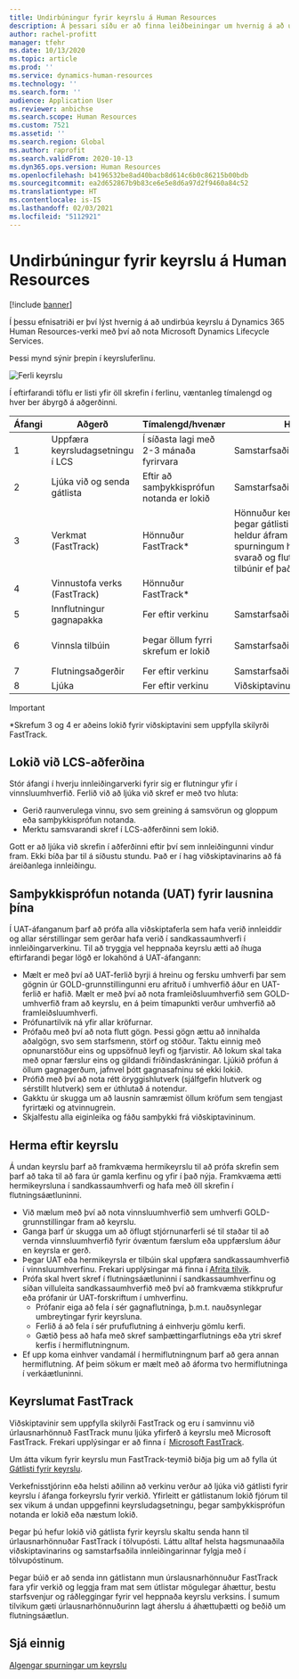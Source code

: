 ```yaml
---
title: Undirbúningur fyrir keyrslu á Human Resources
description: Á þessari síðu er að finna leiðbeiningar um hvernig á að undirbúa sig fyrir keyrslu á Dynamics 365 Human Resources.
author: rachel-profitt
manager: tfehr
ms.date: 10/13/2020
ms.topic: article
ms.prod: ''
ms.service: dynamics-human-resources
ms.technology: ''
ms.search.form: ''
audience: Application User
ms.reviewer: anbichse
ms.search.scope: Human Resources
ms.custom: 7521
ms.assetid: ''
ms.search.region: Global
ms.author: raprofit
ms.search.validFrom: 2020-10-13
ms.dyn365.ops.version: Human Resources
ms.openlocfilehash: b4196532be8ad40bacb8d614c6b0c86215b00bdb
ms.sourcegitcommit: ea2d652867b9b83ce6e5e8d6a97d2f9460a84c52
ms.translationtype: HT
ms.contentlocale: is-IS
ms.lasthandoff: 02/03/2021
ms.locfileid: "5112921"
---
```

# <a name="prepare-for-human-resources-go-live"></a>Undirbúningur fyrir keyrslu á Human Resources

[!include [banner](../includes/banner.md)]

Í þessu efnisatriði er því lýst hvernig á að undirbúa keyrslu á Dynamics 365 Human Resources-verki með því að nota Microsoft Dynamics Lifecycle Services. 

Þessi mynd sýnir þrepin í keyrsluferlinu. 

![Ferli keyrslu](./media/hr-admin-go-live-prepare-process.png)

Í eftirfarandi töflu er listi yfir öll skrefin í ferlinu, væntanleg tímalengd og hver ber ábyrgð á aðgerðinni.

| Áfangi | Aðgerð | Tímalengd/hvenær | Hver | Athugasemdir |
| --- | --- | --- | --- |--- |
| 1 | Uppfæra keyrsludagsetningu í LCS | Í síðasta lagi með 2-3 mánaða fyrirvara | Samstarfsaðili/viðskiptavinur | Áfangadagsetningum skal haldið uppfærðum með reglulegu millibili. |
| 2 | Ljúka við og senda gátlista | Eftir að samþykkisprófun notanda er lokið | Samstarfsaðili/viðskiptavinur | Fylgja skal leiðbeiningunum í [Keyrslumat FastTrack](hr-admin-go-live-prepare.md#fasttrack-go-live-assessment). |
| 3 | Verkmat (FastTrack) | Hönnuður FastTrack* | Hönnuður kemur með mat þegar gátlisti er móttekin og heldur áfram yfirferð þar til spurningum hefur verið svarað og flutningar eru tilbúnir ef það á við. |
| 4 | Vinnustofa verks (FastTrack) | Hönnuður FastTrack* | |
| 5 | Innflutningur gagnapakka | Fer eftir verkinu | Samstarfsaðili/viðskiptavinur | Fylgja skal leiðbeiningunum í [Yfirliti gagnastjórnunar](https://docs.microsoft.com/dynamics365/fin-ops-core/dev-itpro/data-entities/data-entities-data-packages).|
| 6 | Vinnsla tilbúin | Þegar öllum fyrri skrefum er lokið | Samstarfsaðili/viðskiptavinur | Samstarfsaðili/viðskiptavinur getur tekið við stjórn vinnsluumhverfisins.|
| 7 | Flutningsaðgerðir | Fer eftir verkinu | Samstarfsaðili/viðskiptavinur | |
| 8 | Ljúka | Fer eftir verkinu | Viðskiptavinur | |

> [!IMPORTANT]
> *Skrefum 3 og 4 er aðeins lokið fyrir viðskiptavini sem uppfylla skilyrði FastTrack.

## <a name="completing-the-lcs-methodology"></a>Lokið við LCS-aðferðina

Stór áfangi í hverju innleiðingarverki fyrir sig er flutningur yfir í vinnsluumhverfið. Ferlið við að ljúka við skref er með tvo hluta: 

- Gerið raunverulega vinnu, svo sem greining á samsvörun og gloppum eða samþykkisprófun notanda. 
- Merktu samsvarandi skref í LCS-aðferðinni sem lokið. 

Gott er að ljúka við skrefin í aðferðinni eftir því sem innleiðingunni vindur fram. Ekki bíða þar til á síðustu stundu. Það er í hag viðskiptavinarins að fá áreiðanlega innleiðingu. 

## <a name="uat-for-your-solution"></a>Samþykkisprófun notanda (UAT) fyrir lausnina þína

Í UAT-áfanganum þarf að prófa alla viðskiptaferla sem hafa verið innleiddir og allar sérstillingar sem gerðar hafa verið í sandkassaumhverfi í innleiðingarverkinu. Til að tryggja vel heppnaða keyrslu ætti að íhuga eftirfarandi þegar lögð er lokahönd á UAT-áfangann: 

- Mælt er með því að UAT-ferlið byrji á hreinu og fersku umhverfi þar sem gögnin úr GOLD-grunnstillingunni eru afrituð í umhverfið áður en UAT-ferlið er hafið. Mælt er með því að nota framleiðsluumhverfið sem GOLD-umhverfið fram að keyrslu, en á þeim tímapunkti verður umhverfið að framleiðsluumhverfi.
- Prófunartilvik ná yfir allar kröfurnar. 
- Prófaðu með því að nota flutt gögn. Þessi gögn ættu að innihalda aðalgögn, svo sem starfsmenn, störf og stöður. Taktu einnig með opnunarstöður eins og uppsöfnuð leyfi og fjarvistir. Að lokum skal taka með opnar færslur eins og gildandi fríðindaskráningar. Ljúkið prófun á öllum gagnagerðum, jafnvel þótt gagnasafninu sé ekki lokið. 
- Prófið með því að nota rétt öryggishlutverk (sjálfgefin hlutverk og sérstillt hlutverk) sem er úthlutað á notendur. 
- Gakktu úr skugga um að lausnin samræmist öllum kröfum sem tengjast fyrirtæki og atvinnugrein. 
- Skjalfestu alla eiginleika og fáðu samþykki frá viðskiptavininum. 

## <a name="mock-go-live"></a>Herma eftir keyrslu

Á undan keyrslu þarf að framkvæma hermikeyrslu til að prófa skrefin sem þarf að taka til að fara úr gamla kerfinu og yfir í það nýja. Framkvæma ætti hermikeyrsluna í sandkassaumhverfi og hafa með öll skrefin í flutningsáætluninni.

- Við mælum með því að nota vinnsluumhverfið sem umhverfi GOLD-grunnstillingar fram að keyrslu.
- Ganga þarf úr skugga um að öflugt stjórnunarferli sé til staðar til að vernda vinnsluumhverfið fyrir óvæntum færslum eða uppfærslum áður en keyrsla er gerð.
- Þegar UAT eða hermikeyrsla er tilbúin skal uppfæra sandkassaumhverfið í vinnsluumhverfinu. Frekari upplýsingar má finna í [Afrita tilvik](hr-admin-setup-copy-instance.md).
- Prófa skal hvert skref í flutningsáætluninni í sandkassaumhverfinu og síðan villuleita sandkassaumhverfið með því að framkvæma stikkprufur eða prófanir úr UAT-forskriftum í umhverfinu.
  - Prófanir eiga að fela í sér gagnaflutninga, þ.m.t. nauðsynlegar umbreytingar fyrir keyrsluna.
  - Ferlið á að fela í sér prufuflutning á einhverju gömlu kerfi.
  - Gætið þess að hafa með skref samþættingarflutnings eða ytri skref kerfis í hermiflutningnum.
- Ef upp koma einhver vandamál í hermiflutningnum þarf að gera annan hermiflutning. Af þeim sökum er mælt með að áforma tvo hermiflutninga í verkáætluninni.

## <a name="fasttrack-go-live-assessment"></a>Keyrslumat FastTrack

Viðskiptavinir sem uppfylla skilyrði FastTrack og eru í samvinnu við úrlausnarhönnuð FastTrack munu ljúka yfirferð á keyrslu með Microsoft FastTrack. Frekari upplýsingar er að finna í  [Microsoft FastTrack](https://docs.microsoft.com/dynamics365/fin-ops-core/fin-ops/get-started/fasttrack-dynamics-365-overview). 

Um átta vikum fyrir keyrslu mun FastTrack-teymið biðja þig um að fylla út [Gátlisti fyrir keyrslu](https://go.microsoft.com/fwlink/?linkid=2146013).

Verkefnisstjórinn eða helsti aðilinn að verkinu verður að ljúka við gátlisti fyrir keyrslu í áfanga forkeyrslu fyrir verkið. Yfirleitt er gátlistanum lokið fjórum til sex vikum á undan uppgefinni keyrsludagsetningu, þegar samþykkisprófun notanda er lokið eða næstum lokið. 

Þegar þú hefur lokið við gátlista fyrir keyrslu skaltu senda hann til úrlausnarhönnuðar FastTrack í tölvupósti. Láttu alltaf helsta hagsmunaaðila viðskiptavinarins og samstarfsaðila innleiðingarinnar fylgja með í tölvupóstinum. 

Þegar búið er að senda inn gátlistann mun úrslausnarhönnuður FastTrack fara yfir verkið og leggja fram mat sem útlistar mögulegar áhættur, bestu starfsvenjur og ráðleggingar fyrir vel heppnaða keyrslu verksins. Í sumum tilvikum gæti úrlausnarhönnuðurinn lagt áherslu á áhættuþætti og beðið um flutningsáætlun. 

## <a name="see-also"></a>Sjá einnig

[Algengar spurningar um keyrslu](hr-admin-go-live-faq.md)
